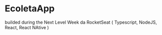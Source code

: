 # EcoletaApp
builded during the Next Level Week da RocketSeat ( Typescript, NodeJS, React, React NAtive )
